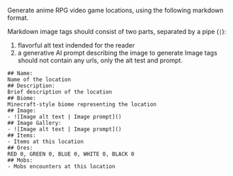 Generate anime RPG video game locations, using the following markdown format.

Markdown image tags should consist of two parts, separated by a pipe (`|`):
1. flavorful alt text indended for the reader
2. a generative AI prompt describing the image to generate
Image tags should not contain any urls, only the alt test and prompt.

```
## Name:
Name of the location
## Description:
Brief description of the location
## Biome:
Minecraft-style biome representing the location
## Image:
- ![Image alt text | Image prompt]()
## Image Gallery:
- ![Image alt text | Image prompt]()
## Items:
- Items at this location
## Ores:
RED 0, GREEN 0, BLUE 0, WHITE 0, BLACK 0
## Mobs:
- Mobs encounters at this location
```